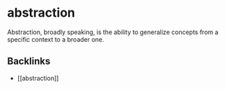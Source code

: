 # abstraction

Abstraction, broadly speaking, is the ability to generalize concepts from a specific context to a broader one.


<a id="orgc4d963c"></a>

## Backlinks

-   [[abstraction]]
